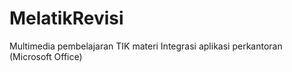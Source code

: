 # MelatikRevisi
Multimedia pembelajaran TIK materi Integrasi aplikasi perkantoran (Microsoft Office)
